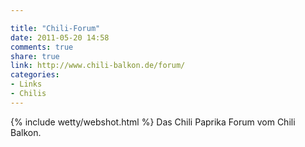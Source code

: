 ```yaml
---

title: "Chili-Forum"
date: 2011-05-20 14:58
comments: true
share: true
link: http://www.chili-balkon.de/forum/
categories: 
- Links
- Chilis
---
```

{% include wetty/webshot.html %} Das Chili Paprika Forum vom Chili Balkon.
